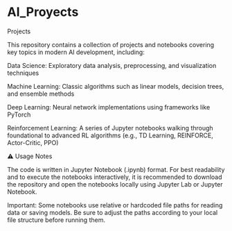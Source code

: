 # AI_Proyects

Projects


This repository contains a collection of projects and notebooks covering key topics in modern AI development, including:

Data Science: Exploratory data analysis, preprocessing, and visualization techniques

Machine Learning: Classic algorithms such as linear models, decision trees, and ensemble methods

Deep Learning: Neural network implementations using frameworks like PyTorch

Reinforcement Learning: A series of Jupyter notebooks walking through foundational to advanced RL algorithms (e.g., TD Learning, REINFORCE, Actor-Critic, PPO)

⚠️ Usage Notes

The code is written in Jupyter Notebook (.ipynb) format.
For best readability and to execute the notebooks interactively, it is recommended to download the repository and open the notebooks locally using Jupyter Lab or Jupyter Notebook.

Important: Some notebooks use relative or hardcoded file paths for reading data or saving models.
Be sure to adjust the paths according to your local file structure before running them.

